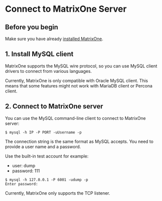 # **Connect to MatrixOne Server**

## **Before you begin**

Make sure you have already [installed MatrixOne](install-standalone-matrixone.md).

## **1. Install MySQL client**
   
MatrixOne supports the MySQL wire protocol, so you can use MySQL client drivers to connect from various languages. 

Currently, MatrixOne is only compatible with Oracle MySQL client. This means that some features might not work with MariaDB client or Percona client.

## **2. Connect to MatrixOne server**

You can use the MySQL command-line client to connect to MatrixOne server:

```
$ mysql -h IP -P PORT -uUsername -p
```

The connection string is the same format as MySQL accepts. You need to provide a user name and a password. 

Use the built-in test account for example:

- user: dump
- password: 111

```
$ mysql -h 127.0.0.1 -P 6001 -udump -p
Enter password:
```

Currently, MatrixOne only supports the TCP listener. 